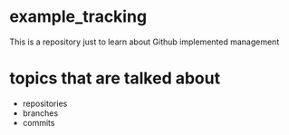 # example_tracking
This is a repository just to learn about Github implemented management

# topics that are talked about
- repositories
- branches
- commits
